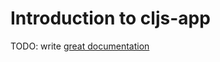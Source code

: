 # Introduction to cljs-app

TODO: write [great documentation](http://jacobian.org/writing/what-to-write/)
